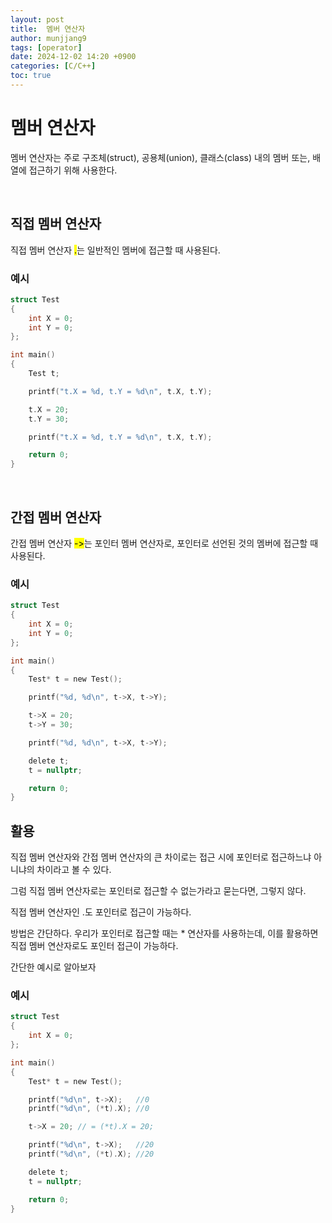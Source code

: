 ```yaml
---
layout: post
title:  멤버 연산자
author: munjjang9
tags: [operator]
date: 2024-12-02 14:20 +0900
categories: [C/C++]
toc: true
---
```


# 멤버 연산자
멤버 연산자는 주로 구조체(struct), 공용체(union), 클래스(class) 내의 멤버 또는, 배열에 접근하기 위해 사용한다.

<br>

## 직접 멤버 연산자
직접 멤버 연산자 <mark>.</mark>는 일반적인 멤버에 접근할 때 사용된다.

### 예시
```c
struct Test
{
    int X = 0;
    int Y = 0;
};

int main()
{
    Test t;

    printf("t.X = %d, t.Y = %d\n", t.X, t.Y);

	t.X = 20;
	t.Y = 30;

	printf("t.X = %d, t.Y = %d\n", t.X, t.Y);

    return 0;
}
```

<br>

## 간접 멤버 연산자
간접 멤버 연산자 <mark>-></mark>는 포인터 멤버 연산자로, 포인터로 선언된 것의 멤버에 접근할 때 사용된다.

### 예시
```c
struct Test
{
	int X = 0;
	int Y = 0;
};

int main()
{
	Test* t = new Test();

	printf("%d, %d\n", t->X, t->Y);

	t->X = 20;
	t->Y = 30;

	printf("%d, %d\n", t->X, t->Y);

	delete t;
	t = nullptr;

	return 0;
}
```

## 활용
직접 멤버 연산자와 간접 멤버 연산자의 큰 차이로는 접근 시에 포인터로 접근하느냐 아니냐의 차이라고 볼 수 있다.

그럼 직접 멤버 연산자로는 포인터로 접근할 수 없는가라고 묻는다면, 그렇지 않다.

직접 멤버 연산자인 .도 포인터로 접근이 가능하다.

방법은 간단하다. 우리가 포인터로 접근할 때는 * 연산자를 사용하는데, 이를 활용하면 직접 멤버 연산자로도 포인터 접근이 가능하다.

간단한 예시로 알아보자

### 예시
```c
struct Test
{
	int X = 0;
};

int main()
{
	Test* t = new Test();

	printf("%d\n", t->X);   //0
	printf("%d\n", (*t).X); //0

	t->X = 20; // = (*t).X = 20;

	printf("%d\n", t->X);   //20
	printf("%d\n", (*t).X); //20

	delete t;
	t = nullptr;

	return 0;
}
```